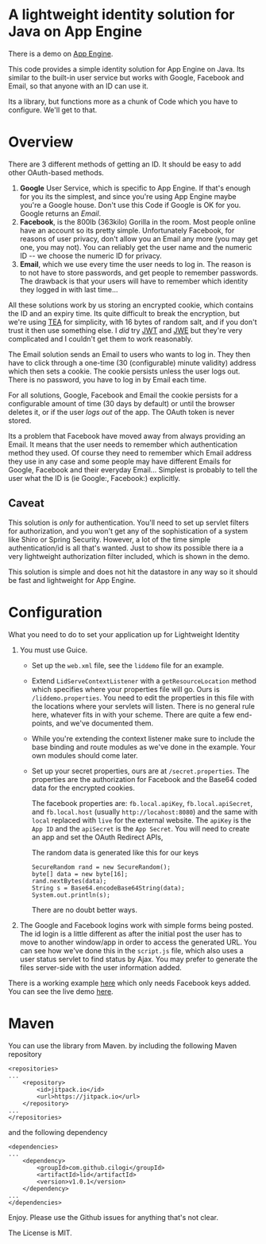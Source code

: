 # A lightweight identity solution for Java on App Engine

There is a demo on [App Engine](https://cilogi-liddemo.appspot.com).

This code provides a simple identity solution for App Engine on Java.
Its similar to the built-in user service but works with Google,
Facebook and Email, so that anyone with an ID can use it.

Its a library, but functions more as a chunk of Code which you have to
configure.  We'll get to that.

# Overview

There are 3 different methods of getting an ID.  It should
be easy to add other OAuth-based methods.

1. __Google__ User Service, which is specific to App Engine.  If that's
   enough for you its the simplest, and since you're using App Engine
   maybe you're a Google house.  Don't use this Code if Google is OK
   for you.  Google returns an _Email_.
2. __Facebook__, is the 800lb (363kilo) Gorilla in the room.  Most
   people online have an account so  its pretty simple.  Unfortunately
   Facebook, for reasons of user privacy, don't allow you an Email any
   more (you may get one, you may not).  You can reliably get the user
   name and the numeric ID -- we choose the numeric ID for privacy.
3. __Email__, which we use every time the user needs to log in.  The
   reason is to not have to store passwords, and get people to
   remember passwords.  The drawback is that your users will have to
   remember which identity they logged in with last time...

All these solutions work by us storing an encrypted cookie, which
contains the ID and an expiry time.  Its quite difficult to
break the encryption, but we're using [TEA][1] for simplicity, with 16
bytes of random salt, and if you don't trust it then use something
else. I _did_ try [JWT][2] and [JWE][3]
but they're very complicated and I couldn't get them to work reasonably.

The Email solution sends an Email to users who wants to log in. They
then have to click through a one-time (30 (configurable) minute
validity) address which then sets a cookie.  The cookie persists
unless the user logs out. There is no password, you have to log in by
Email each time.

For all solutions, Google, Facebook and Email the cookie persists for
a configurable amount of time (30 days by default) or until the
browser deletes it, or if the user _logs out_ of the app. The OAuth
token is never stored.

Its a problem that Facebook have moved away from always providing
an Email.  It means that the user needs to remember which
authentication method they used.  Of course they need to remember which
Email address they use in any case and some people may have different
Emails for Google, Facebook and their everyday Email...  Simplest is
probably to tell the user what the ID is (ie Google:<id>,
Facebook:<Id>) explicitly.

## Caveat

This solution is _only_ for authentication.  You'll need to set up
servlet filters for authorization, and you won't get any of the
sophistication of a system like Shiro or Spring Security.  However, a
lot of the time simple authentication/id is all that's wanted.  Just
to show its possible there ia a very lightweight authorization filter
included, which is shown in the demo.

This solution is simple and does not hit the datastore in any way so
it should be fast and lightweight for App Engine.

# Configuration

What you need to do to set your application up for Lightweight
Identity

1. You must use Guice.
    * Set up the `web.xml` file, see the `liddemo` file for an
      example.
    * Extend `LidServeContextListener` with a `getResourceLocation`
      method which specifies where your properties file will go. Ours
      is `/liddemo.properties`.  You need to edit the properties in
      this file with the locations where your servlets will listen.
      There is no general rule here, whatever fits in with your
      scheme.  There are quite a few end-points, and we've documented
      them.
    * While you're extending the context listener make sure to include the base binding
      and route modules as we've done in the example.  Your own
      modules should come later.
    * Set up your secret properties, ours are at
      `/secret.properties`.  The properties are the authorization for
      Facebook and the Base64 coded data for the encrypted cookies.

      The facebook properties are: `fb.local.apiKey`,
      `fb.local.apiSecret`, and `fb.local.host` (usually
      `http://locahost:8080`) and the same with `local` replaced with
      `live` for the external website.  The `apiKey` is the `App ID`
      and the `apiSecret` is the `App Secret`. You will need to create
      an app and set the OAuth Redirect APIs,

      The random data is generated like this for our keys

          SecureRandom rand = new SecureRandom();
          byte[] data = new byte[16];
          rand.nextBytes(data);
          String s = Base64.encodeBase64String(data);
          System.out.println(s);

      There are no doubt better ways.

2.    The Google and Facebook logins work with simple forms being
      posted. The id login is a little different as after the
      initial post the user has to move to another window/app in order
      to access the generated URL.  You can see how we've done this in
      the `script.js` file, which also uses a user status servlet to
      find status by Ajax.  You may prefer to generate the files
      server-side with the user information added. 

There is a working example [here](https://github.com/cilogi/lid-demo) which
only needs Facebook keys added.  You can see the live demo [here](https://cilogi-liddemo.appspot.com/).

# Maven

You can use the library from Maven.  by including the following Maven repository

    <repositories>
    ...
        <repository>
            <id>jitpack.io</id>
            <url>https://jitpack.io</url>
        </repository>
    ...
    </repositories>

and the following dependency

    <dependencies>
    ...
        <dependency>
            <groupId>com.github.cilogi</groupId>
            <artifactId>lid</artifactId>
            <version>v1.0.1</version>
        </dependency>
    ...
    </dependencies>


Enjoy. Please use the Github issues for anything that's not clear.

The License is MIT.


[1]: https://en.wikipedia.org/wiki/XXTEA
[2]: https://www.rfc-editor.org/info/rfc7519
[3]: https://tools.ietf.org/html/rfc7516